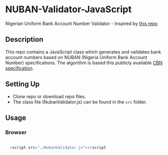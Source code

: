 # NUBAN-Validator-JavaScript
Nigerian Uniform Bank Account Number Validator - Inspired by <a href="https://github.com/Zifah/Nigeria-Bank-Account-NUBAN-Algorithm">this repo</a>

## Description
This repo contains a JavaScript class which generates and validates bank account numbers based on NUBAN (Nigeria Uniform Bank Account Number) specifications. The algorithm is based this publicly available <a href="https://www.cbn.gov.ng/OUT/2011/CIRCULARS/BSPD/NUBAN%20PROPOSALS%20V%200%204-%2003%2009%202010.PDF">CBN specification</a>.

## Setting Up
  - Clone repo or download repo files.
  - The class file (NubanValidator.js) can be found in the `src` folder.

## Usage

### Browser

```js
  
  <script src="./NubanValidator.js"></script

```


